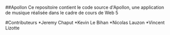 ##Apollon
Ce repositoire contient le code source d'Apollon, une application de musique réalisée dans le cadre de cours de Web 5

#Contributeurs
*Jeremy Chaput
*Kevin Le Bihan
*Nicolas Lauzon
*Vincent Lizotte
